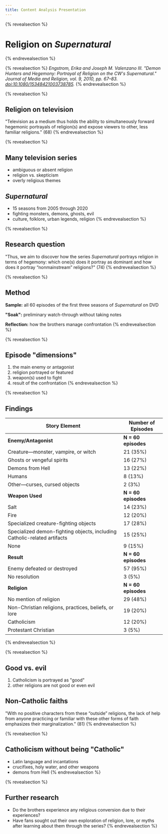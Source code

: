 ```yaml
---
title: Content Analysis Presentation
---
```


{% revealsection %}
# Religion on _Supernatural_
{% endrevealsection %}



{% revealsection %}
<cite>Engstrom, Erika and Joseph M. Valenzano III. "Demon Hunters and Hegemony: Portrayal of Religion on the CW's _Supernatural_." _Journal of Media and Religion_, vol. 9, 2010, pp. 67–83. [doi:10.1080/15348421003738785](https://doi.org/10.1080/15348421003738785).</cite>
{% endrevealsection %}



{% revealsection %}
## Religion on television

"Television as a medium thus holds the ability to simultaneously forward hegemonic portrayals of religion(s) and expose viewers to other, less familiar religions." (68)
{% endrevealsection %}



{% revealsection %}
## Many television series

- ambiguous or absent religion
- religion vs. skepticism
- overly religious themes

## _Supernatural_

- 15 seasons from 2005 through 2020
- fighting monsters, demons, ghosts, evil
- culture, folklore, urban legends, religion
{% endrevealsection %}



{% revealsection %}
## Research question

"Thus, we aim to discover how the series _Supernatural_ portrays religion in terms of hegemony: which one(s) does it portray as dominant and how does it portray “nonmainstream” religions?" (74)
{% endrevealsection %}



{% revealsection %}
## Method

**Sample:** all 60 episodes of the first three seasons of _Supernatural_ on DVD

**"Soak":** preliminary watch-through without taking notes

**Reflection:** how the brothers manage confrontation
{% endrevealsection %}



{% revealsection %}
## Episode "dimensions"

1. the main enemy or antagonist
1. religion portrayed or featured
1. weapon(s) used to fight
1. result of the confrontation
{% endrevealsection %}



{% revealsection %}
## Findings

| Story Element | Number of Episodes |
| --- | --- |
| **Enemy/Antagonist** | **N = 60 episodes** |
| Creature—monster, vampire, or witch | 21 (35%) |
| Ghosts or vengeful spirits | 16 (27%) |
| Demons from Hell | 13 (22%) |
| Humans | 8 (13%) |
| Other—curses, cursed objects | 2 (3%) |
| **Weapon Used** | **N = 60 episodes** |
| Salt | 14 (23%) |
| Fire | 12 (20%) |
| Specialized creature-fighting objects | 17 (28%) |
| Specialized demon-fighting objects, including Catholic-related artifacts | 15 (25%) |
| None | 9 (15%) |
| **Result** | **N = 60 episodes** |
| Enemy defeated or destroyed | 57 (95%) |
| No resolution | 3 (5%) |
| **Religion** | **N = 60 episodes** |
| No mention of religion | 29 (48%) |
| Non-Christian religions, practices, beliefs, or lore | 19 (20%) |
| Catholicism | 12 (20%) |
| Protestant Christian | 3 (5%) |
{% endrevealsection %}



{% revealsection %}
## Good vs. evil

1. Catholicism is portrayed as "good"
1. other religions are not good or even evil

## Non-Catholic faiths

"With no positive characters from these “outside” religions, the lack of help from anyone practicing or familiar with these other forms of faith emphasizes their marginalization." (81)
{% endrevealsection %}



{% revealsection %}
## Catholicism without being "Catholic"

- Latin language and incantations
- crucifixes, holy water, and other weapons
- demons from Hell
{% endrevealsection %}



{% revealsection %}
## Further research

- Do the brothers experience any religious conversion due to their experiences?
- Have fans sought out their own exploration of religion, lore, or myths after learning about them through the series?
{% endrevealsection %}
